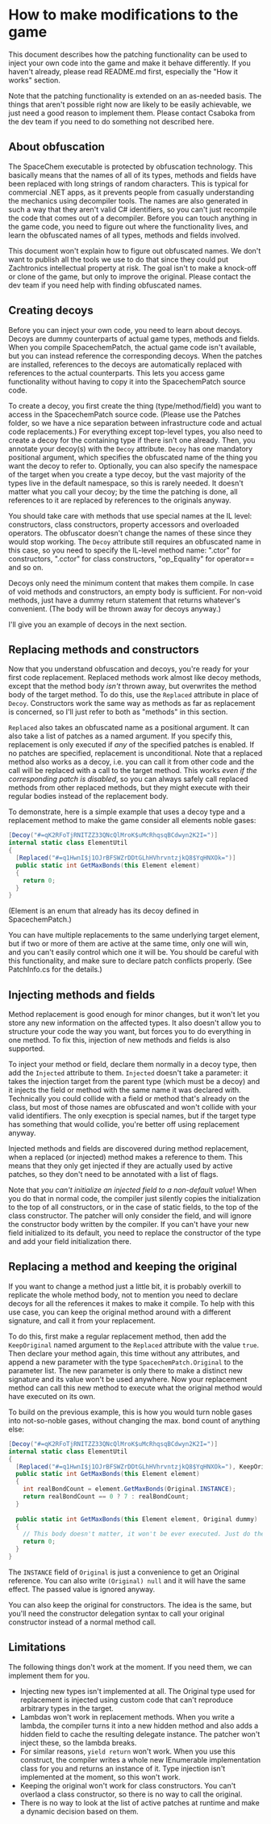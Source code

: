 # How to make modifications to the game

This document describes how the patching functionality can be used to inject your own code into
the game and make it behave differently. If you haven't already, please read README.md first,
especially the "How it works" section.

Note that the patching functionality is extended on an as-needed basis. The things that aren't
possible right now are likely to be easily achievable, we just need a good reason to implement
them. Please contact Csaboka from the dev team if you need to do something not described here.

## About obfuscation

The SpaceChem executable is protected by obfuscation technology. This basically means that
the names of all of its types, methods and fields have been replaced with long strings of
random characters. This is typical for commercial .NET apps, as it prevents people from
casually understanding the mechanics using decompiler tools. The names are also generated
in such a way that they aren't valid C# identifiers, so you can't just recompile the code
that comes out of a decompiler. Before you can touch anything in the game code, you need
to figure out where the functionality lives, and learn the obfuscated names of all types,
methods and fields involved.

This document won't explain how to figure out obfuscated names. We don't want to publish
all the tools we use to do that since they could put Zachtronics intellectual property
at risk. The goal isn't to make a knock-off or clone of the game, but only to improve
the original. Please contact the dev team if you need help with finding obfuscated names.

## Creating decoys

Before you can inject your own code, you need to learn about decoys. Decoys are dummy counterparts
of actual game types, methods and fields. When you compile SpacechemPatch, the actual game code
isn't available, but you can instead reference the corresponding decoys. When the patches are
installed, references to the decoys are automatically replaced with references to the actual
counterparts. This lets you access game functionality without having to copy it into the
SpacechemPatch source code.

To create a decoy, you first create the thing (type/method/field) you want to access in the
SpacechemPatch source code. (Please use the Patches folder, so we have a nice separation between
infrastructure code and actual code replacements.) For everything except top-level types,
you also need to create a decoy for the containing type if there isn't one already. Then,
you annotate your decoy(s) with the `Decoy` attribute. `Decoy` has one mandatory positional argument,
which specifies the obfuscated name of the thing you want the decoy to refer to. Optionally,
you can also specify the namespace of the target when you create a type decoy, but the vast
majority of the types live in the default namespace, so this is rarely needed. It doesn't matter
what you call your decoy; by the time the patching is done, all references to it are replaced
by references to the originals anyway.

You should take care with methods that use special names at the IL level: constructors, class
constructors, property accessors and overloaded operators. The obfuscator doesn't change
the names of these since they would stop working. The `Decoy` attribute still requires an
obfuscated name in this case, so you need to specify the IL-level method name: ".ctor" for
constructors, ".cctor" for class constructors, "op_Equality" for operator== and so on.

Decoys only need the minimum content that makes them compile. In case of void methods and
constructors, an empty body is sufficient. For non-void methods, just have a dummy return
statement that returns whatever's convenient. (The body will be thrown away for decoys anyway.)

I'll give you an example of decoys in the next section.

## Replacing methods and constructors

Now that you understand obfuscation and decoys, you're ready for your first code replacement.
Replaced methods work almost like decoy methods, except that the method body *isn't* thrown
away, but overwrites the method body of the target method. To do this, use the `Replaced`
attribute in place of `Decoy`. Constructors work the same way as methods as far as replacement
is concerned, so I'll just refer to both as "methods" in this section.

`Replaced` also takes an obfuscated name as a positional argument. It can also take a list
of patches as a named argument. If you specify this, replacement is only executed if *any*
of the specified patches is enabled. If no patches are specified, replacement is unconditional.
Note that a replaced method also works as a decoy, i.e. you can call it from other code
and the call will be replaced with a call to the target method. This works *even if the corresponding
patch is disabled*, so you can always safely call replaced methods from other replaced methods,
but they might execute with their regular bodies instead of the replacement body.

To demonstrate, here is a simple example that uses a decoy type and a replacement method to make
the game consider all elements noble gases:

```csharp
[Decoy("#=qK2RFoTjRNITZZ33QNcQlMroK$uMcRhqsqBCdwyn2K2I=")]
internal static class ElementUtil
{
  [Replaced("#=q1HwnI$j1OJrBFSWZrDDtGLhHVhrvntzjkQ8$YqHNXOk=")]
  public static int GetMaxBonds(this Element element)
  {
    return 0;
  }
}
```

(Element is an enum that already has its decoy defined in SpacechemPatch.)

You can have multiple replacements to the same underlying target element, but if two or more of
them are active at the same time, only one will win, and you can't easily control which one it
will be. You should be careful with this functionality, and make sure to declare patch conflicts
properly. (See PatchInfo.cs for the details.)

## Injecting methods and fields

Method replacement is good enough for minor changes, but it won't let you store any new information
on the affected types. It also doesn't allow you to structure your code the way you want, but
forces you to do everything in one method. To fix this, injection of new methods and fields is also
supported.

To inject your method or field, declare them normally in a decoy type, then add the `Injected`
attribute to them. `Injected` doesn't take a parameter: it takes the injection target from the
parent type (which must be a decoy) and it injects the field or method with the same name it was
declared with. Technically you could collide with a field or method that's already on the class,
but most of those names are obfuscated and won't collide with your valid identifiers. The only
execption is special names, but if the target type has something that would collide, you're better
off using replacement anyway.

Injected methods and fields are discovered during method replacement, when a replaced (or injected)
method makes a reference to them. This means that they only get injected if they are actually used
by active patches, so they don't need to be annotated with a list of flags.

Note that *you can't initialize an injected field to a non-default value*! When you do that in
normal code, the compiler just silently copies the initialization to the top of all constructors,
or in the case of static fields, to the top of the class constructor. The patcher will only
consider the field, and will ignore the constructor body written by the compiler. If you can't have
your new field initialized to its default, you need to replace the constructor of the type and add
your field initialization there.

## Replacing a method and keeping the original

If you want to change a method just a little bit, it is probably overkill to replicate the whole
method body, not to mention you need to declare decoys for all the references it makes to make it
compile. To help with this use case, you can keep the original method around with a different
signature, and call it from your replacement.

To do this, first make a regular replacement method, then add the `KeepOriginal` named argument
to the `Replaced` attribute with the value `true`. Then declare your method again, this time
without any attributes, and append a new parameter with the type `SpacechemPatch.Original` to the
parameter list. The new parameter is only there to make a distinct new signature and its value
won't be used anywhere. Now your replacement method can call this new method to execute what the
original method would have executed on its own.

To build on the previous example, this is how you would turn noble gases into not-so-noble gases,
without changing the max. bond count of anything else:
```csharp
[Decoy("#=qK2RFoTjRNITZZ33QNcQlMroK$uMcRhqsqBCdwyn2K2I=")]
internal static class ElementUtil
{
  [Replaced("#=q1HwnI$j1OJrBFSWZrDDtGLhHVhrvntzjkQ8$YqHNXOk="), KeepOriginal = true]
  public static int GetMaxBonds(this Element element)
  {
    int realBondCount = element.GetMaxBonds(Original.INSTANCE);
    return realBondCount == 0 ? 7 : realBondCount;
  }
  
  public static int GetMaxBonds(this Element element, Original dummy)
  {
    // This body doesn't matter, it won't be ever executed. Just do the minimum to keep the compiler happy.
    return 0;
  }
}
```

The `INSTANCE` field of `Original` is just a convenience to get an Original reference. You can also
write `(Original) null` and it will have the same effect. The passed value is ignored anyway.

You can also keep the original for constructors. The idea is the same, but you'll need the
constructor delegation syntax to call your original constructor instead of a normal method call.

## Limitations

The following things don't work at the moment. If you need them, we can implement them for you.

* Injecting new types isn't implemented at all. The Original type used for replacement is injected
  using custom code that can't reproduce arbitrary types in the target.
* Lambdas won't work in replacement methods. When you write a lambda, the compiler turns it into a
  new hidden method and also adds a hidden field to cache the resulting delegate instance. The
  patcher won't inject these, so the lambda breaks.
* For similar reasons, `yield return` won't work. When you use this construct, the compiler writes
  a whole new IEnumerable implementation class for you and returns an instance of it. Type
  injection isn't implemented at the moment, so this won't work.
* Keeping the original won't work for class constructors. You can't overlaod a class constructor,
  so there is no way to call the original.
* There is no way to look at the list of active patches at runtime and make a dynamic decision
  based on them.
